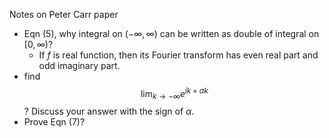 Notes on Peter Carr paper

- Eqn (5), why integral on $(-\infty, \infty)$ can be written as double of integral on $[0, \infty)$?
  - If $f$ is real function, then its Fourier transform has even real part and odd imaginary part.
- find $$\lim_{k\to -\infty} e^{ik+\alpha k}$$? Discuss your answer with the sign of $\alpha$.
- Prove Eqn (7)?
